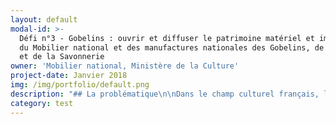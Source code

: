 ```yaml
---
layout: default
modal-id: >-
  Défi n°3 - Gobelins : ouvrir et diffuser le patrimoine matériel et immatériel
  du Mobilier national et des manufactures nationales des Gobelins, de Beauvais
  et de la Savonnerie
owner: 'Mobilier national, Ministère de la Culture'
project-date: Janvier 2018
img: /img/portfolio/default.png
description: "## La problématique\n\nDans le champ culturel français, le\n«\_Mobilier national et les Manufactures nationales des Gobelins, de\nBeauvais et de la Savonnerie\_» manifeste une originalité certaine.\nComposé à la fois d’une collection d’objets d’art datant du XVIe au XXIe siècle\net d’un patrimoine immatériel reposant sur de rares savoir-faire, le Mobilier national a entamé sa numérisation : création d’une base de données pour la gestion des collections appelée\n«\_Suivi des collections et objets du Mobilier national\_» (SCOM), numérisation de la photothèque numérique,\nnumérisation des fiches et des registres d’inventaire en format JPEG,\ninformatisation de plus de 5000 livres, etc. Toutefois, faute de métadonnées\nstructurées, les bases de données et les répertoires documentaires ne\ndialoguent pas, les capacités de recherche et de filtrage restent très limitées\net leur utilisation reste exclusivement réservée aux agents du Mobilier national.\nLes collections patrimoniales du Mobilier\nnational, riches de 100.000 biens sont aujourd’hui décrites dans une base de\ndonnées inaccessible au public.\n\n## Le défi : développer des outils d'indexation et de présentation du patrimoine matériel et immatériel du Mobilier national, pour faciliter son exploitation par les agents de l'institution, sa réutilisation par l'écosystème des métiers d'art, et son exploration par le grand public\n\nLa problématique à résoudre est liée à\nl’absence de consolidation des connaissances sur les collections, les\ntechniques et les savoir-faire mobilisés par le Mobilier national. Pour cela,\nil convient de répondre à trois objectifs :\n\n* Permettre aux agents du Mobilier national de procéder à des recherches\n  multicritères et multiformats dans l’ensemble de la documentation technique et scientifique\n  relative au patrimoine de l’institution grâce à un système d’indexation\n  partagé,\n* Ouvrir la collection aux publics extérieurs, pour en faciliter l’accès aux\n  étudiants, l’exploitation par les professionnels de la filière des métiers de\n  l’art, et la découverte par le plus grand nombre grâce à une interface de\n  consultation,\n* Ouvrir la production participative de contenus pour\n  enrichir et diversifier l’information sur le patrimoine grâce à la conception d’un système de capture et d’indexation.\n\nL’objectif premier du défi est d’ouvrir\nses collections sur le web sous forme d’une interface de recherche,\nsatisfaisant les besoins des publics identifiés (administrations utilisant les\nservices du mobilier national, grand public, chercheurs, décorateurs\nd’intérieurs, etc.). Cette interface doit être intuitive, utilisant les\nressources de la datavisualisation\npour proposer des modes de navigation au sein des collections (par type\nd’objet, lieu ou date de production, artiste, couleur, etc.), des\nréutilisations, prises de contact contextuelles, paniers, commande de\nreproductions d’images, etc., en s’inspirant des services proposés sur les\ngrandes plateformes commerciales, privées et les institutions innovantes (voir\nnotamment les offres du Rijksmuseum).\n\n## 2 entrepreneurs recherchés\n\n* UN DESIGNER DE SERVICES : Concevoir et prototyper le modèle notice,\n  et les interfaces utilisateurs des services de consultation et d’enrichissement\n  de la documentation du patrimoine du Mobilier national.\n* UN DEVELOPPEUR (expertise sémantique) : Définir et développer système applicatif,\n  modéliser les ontologies, implémenter le modèle des données et le schéma d’indexation.\n\nToutes les combinaisons pertinentes et\nrépartitions des connaissances et rôles sont envisageables. L’objectif pour\nl’établissement est de bénéficier de compétences à la fois en développement\ninformatique (avoir un développeur full-stack\npour le back-end) et sur les interfaces web (ergonomie, respect des standards\ndu web dont navigation mobile, etc.).\n\nConnaissance nécessaire des langages de programmation et technologies standards\n\\: PHP, Python, Javascript,\nRuby, Node.js, SQL / NoSQL. Pour le(s) développeur(s)\nback-end, connaître les outils d’indexation (ElasticSearch,\nSolR).\n\nLe mode de travail en méthode agile est demandé, avec des personnes ayant\nl’habitude de livrer des résultats chaque semaine / quinzaine.\n\n## Votre mentor : Hélène Cavalié\n\n![Photo d'Hélène Cavalié, mentor](/img/portfolio/3_gobelins.jpg)\n\nHélène Cavalié\nest chartiste et conservateur du Patrimoine. Depuis 2015, elle est responsable\ndu service des Archives, bibliothèque, documentation et photos du Mobilier\nnational. Impliquée dans la mise en ligne des données (en masse pour\nl'ouverture du portail européen des Archives, ciblée dans des éditions\ncollaboratives de manuscrits sur Wikisource),\nelle sera l'appui des EIG.\n\n*“Ce projet a pour ambition de rendre\nvisible et accessible les collections patrimoniales du Mobilier national et des\nmanufactures, et les savoir-faire associés largement méconnus du public : une\ncollection de 100.000 biens de qualité muséale ou servant à l’ameublement,\nparmi lesquels une des plus belles collections de tapis et tapisseries (encore\nproduits dans les manufactures), de tissus d’ameublement. Cette institution\ncompte 350 agents dont 250 techniciens d’art qui travaillent dans 7 ateliers de\ncréation (tapisserie de haute lice des Gobelins, de basse lice de Beauvais,\ntapis de la Savonnerie à Paris et Lodève, dentelle au fuseau au Puy-en-Velay,\ndentelle à l’aiguille à Alençon, et Atelier de recherche et de création de\nmeubles), et dans 7 ateliers de restauration (tapis, tapisserie, lustrerie,\nébénisterie, menuiserie en sièges, tapisserie d’ameublement et\ntapisserie-décor). Le cœur du projet, consiste à publier en ligne et rendre\naccessible et réutilisable cette collection gérée dans une base de données SQL,\net les savoir-faire associés. Le projet consiste à concevoir une interface\nsolide et innovante. Les EIG devront être force de propositions pour concevoir\ncet outil novateur, ergonomique, collaboratif, avec une approche utilisateur.\nIl s’agit en quelque sorte de rendre visible et réutilisable tout l’écosystème\ndes métiers d’art pour le grand public, les amateurs, les chercheurs, écoles de\ndesign, etc. L'institution a d'autres ressources et est détenteur de\nsavoir-faire dans ses ateliers pouvant aussi être mis en valeurs dans ce projet : les 40.000 couleurs produites par l'atelier de teinture), etc. Le code\nréalisé durant ces 10 mois pourrait être rendu libre et récupérable.”*\n\n**[Postuler au défi Notre mobilier ](https://framaforms.org/candidature-entrepreneurs-dinteret-general-promo-2-1501592391)**\n\nEn savoir plus sur le défi >> LIEN PRESENTATION."
category: test
---
```












